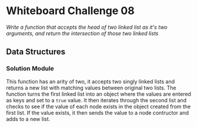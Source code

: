 # Whiteboard Challenge 08

*Write a function that accepts the head of two linked list as it's two arguments, and return the intersection of those two linked lists*

## Data Structures

### Solution Module
This function has an arity of two, it accepts two singly linked lists and returns a new list with matching values between original two lists. The function turns the first linked list into an object where the values are entered as keys and set to a `true` value. It then iterates through the second list and checks to see if the value of each node exists in the object created from the first list. If the value exists, it then sends the value to a node contructor and adds to a new list.